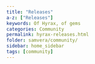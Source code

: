 ```yaml
---
title: "Releases"
a-z: ["Releases"]
keywords: Of Hyrax, of gems
categories: Community
permalink: hyrax-releases.html
folder: samvera/community/
sidebar: home_sidebar
tags: [community]
---
```

